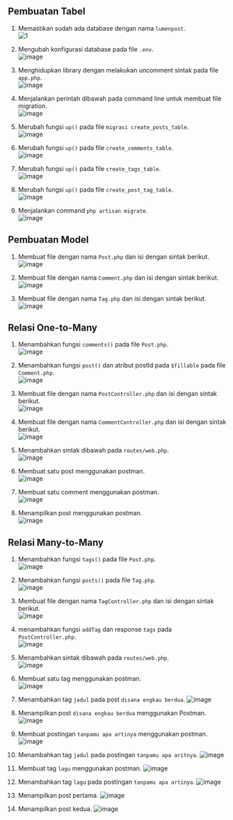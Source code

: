 ## Pembuatan Tabel
1. Memastikan sudah ada database dengan nama `lumenpost`.\
![1](https://github.com/FarhanHaf/PEMIN/assets/103462399/5154f7be-2af5-4b89-96c2-314a168cab08)

2. Mengubah konfigurasi database pada file `.env`.\
![image](https://github.com/FarhanHaf/PEMIN/assets/103462399/2710bd6f-881d-4e6e-8d8a-7e414c9de12c)

3. Menghidupkan library dengan melakukan uncomment sintak pada file `app.php`.\
![image](https://github.com/FarhanHaf/PEMIN/assets/103462399/d2548e31-bf08-45ff-80bf-fc324376e6e1)

4. Menjalankan perintah dibawah pada command line untuk membuat file migration.\
![image](https://github.com/FarhanHaf/PEMIN/assets/103462399/dff4e7b9-6569-4c07-8024-4b39fa4ae795)

5. Merubah fungsi `up()` pada file `migrasi create_posts_table`.\
![image](https://github.com/FarhanHaf/PEMIN/assets/103462399/9f958716-a5d7-4811-85c0-49ad6d4374ce)

6. Merubah fungsi `up()` pada file `create_comments_table`.\
![image](https://github.com/FarhanHaf/PEMIN/assets/103462399/60fb11c8-8cc4-461e-acd4-8728f4c1cffd)

8. Merubah fungsi `up()` pada file `create_tags_table`.\
![image](https://github.com/FarhanHaf/PEMIN/assets/103462399/a7e95670-2045-46d8-be43-ccb6dd20a0ef)

9. Merubah fungsi `up()` pada file `create_post_tag_table`.\
![image](https://github.com/FarhanHaf/PEMIN/assets/103462399/34376685-1628-432a-b6c0-48c5a1d1cec0)

10. Menjalankan command `php artisan migrate`.\
![image](https://github.com/FarhanHaf/PEMIN/assets/103462399/5e1b69c6-3d74-475f-8e34-f6af5524e76d)

## Pembuatan Model
1. Membuat file dengan nama `Post.php` dan isi dengan sintak berikut.\
![image](https://github.com/FarhanHaf/PEMIN/assets/103462399/9870e4cd-3244-4cfb-8ca7-142fb56622a0)

2. Membuat file dengan nama `Comment.php` dan isi dengan sintak berikut.\
![image](https://github.com/FarhanHaf/PEMIN/assets/103462399/1603c7f2-b2f0-4dd2-8c84-17d08fe8a6ed)

3. Membuat file dengan nama `Tag.php` dan isi dengan sintak berikut.\
![image](https://github.com/FarhanHaf/PEMIN/assets/103462399/3e5d5373-1909-45d6-94fc-a4b8155846c9)

## Relasi One-to-Many
1. Menambahkan fungsi `comments()` pada file `Post.php`.\
![image](https://github.com/FarhanHaf/PEMIN/assets/103462399/2f0bbce7-0281-4376-9702-b3b24107505d)

2. Menambahkan fungsi `post()` dan atribut postId pada `$fillable` pada file `Comment.php`.\
![image](https://github.com/FarhanHaf/PEMIN/assets/103462399/f74d7956-1065-42a1-915d-779a94b31cd2)

3. Membuat file dengan nama `PostController.php` dan isi dengan sintak berikut.\
![image](https://github.com/FarhanHaf/PEMIN/assets/103462399/f971f35c-f612-4ba4-afa3-14eebdc754b5)

4. Membuat file dengan nama `CommentController.php` dan isi dengan sintak berikut.\
![image](https://github.com/FarhanHaf/PEMIN/assets/103462399/071744aa-166c-4d12-ac60-766a76a5d8d3)

5. Menambahkan sintak dibawah pada `routes/web.php`.\
![image](https://github.com/FarhanHaf/PEMIN/assets/103462399/64b04dc0-4369-4923-bf24-cbfbfb86a006)

6. Membuat satu post menggunakan postman.\
![image](https://github.com/FarhanHaf/PEMIN/assets/103462399/f89c1556-468e-4514-b36d-3eaf155ff28f)

7. Membuat satu comment menggunakan postman.\
![image](https://github.com/FarhanHaf/PEMIN/assets/103462399/40abace0-d3f6-463e-96c4-227f0a8dcd37)

9. Menampilkan post menggunakan postman.\
![image](https://github.com/FarhanHaf/PEMIN/assets/103462399/af4a9479-4dab-4cc6-b866-99a2a48d4205)

## Relasi Many-to-Many
1. Menambahkan fungsi `tags()` pada file `Post.php`.\
![image](https://github.com/FarhanHaf/PEMIN/assets/103462399/b89fe175-8c20-457f-b4be-7119c7a0b268)

2. Menambahkan fungsi `posts()` pada file `Tag.php`.\
![image](https://github.com/FarhanHaf/PEMIN/assets/103462399/f5c82899-43c0-419d-9f15-c47e005f4ee3)

3. Membuat file dengan nama `TagController.php` dan isi dengan sintak berikut.\
![image](https://github.com/FarhanHaf/PEMIN/assets/103462399/dbc2e1fb-e4b4-4c4c-87ee-5408597fd08e)

4. menambahkan fungsi `addTag` dan response `tags` pada `PostController.php`.\
![image](https://github.com/FarhanHaf/PEMIN/assets/103462399/ac329d27-db4e-4496-a131-4cb90948781d)

5. Menambahkan sintak dibawah pada `routes/web.php`.\
![image](https://github.com/FarhanHaf/PEMIN/assets/103462399/8639c229-488a-41da-936e-8b55cf56919c)

6. Membuat satu tag menggunakan postman.\
![image](https://github.com/FarhanHaf/PEMIN/assets/103462399/d77d5166-bd23-49a4-bb54-18bac51a7352)

7. Menambahkan tag `jadul` pada post `disana engkau berdua`.
![image](https://github.com/FarhanHaf/PEMIN/assets/103462399/2cf6e271-2a41-499f-9085-3ee66253a5c9)

8. Menampilkan post `disana engkau berdua` menggunakan Postman.
![image](https://github.com/FarhanHaf/PEMIN/assets/103462399/b3c2ea5f-740a-4274-9fdc-69a2fdaa508b)

9. Membuat postingan `tanpamu apa artinya` menggunakan postman.
![image](https://github.com/FarhanHaf/PEMIN/assets/103462399/30b8579c-8b5b-4ca9-bd43-2f37b71cb3c6)

10. Menambahkan tag `jadul` pada postingan `tanpamu apa aritnya`.
![image](https://github.com/FarhanHaf/PEMIN/assets/103462399/07c6b712-616c-49e1-b433-378fa84bd1e9)

11. Membuat tag `lagu` menggunakan postman.
![image](https://github.com/FarhanHaf/PEMIN/assets/103462399/c64f75fa-36fe-4717-b4ae-8a094ee07303)

12. Menambahkan tag `lagu` pada postingan `tanpamu apa artinya`.
![image](https://github.com/FarhanHaf/PEMIN/assets/103462399/877728d9-bed4-41f0-b2cf-ba943ab6c911)

13. Menampilkan post pertama.
![image](https://github.com/FarhanHaf/PEMIN/assets/103462399/59afc6a1-339e-4156-b74e-9556f55210ae)

14. Menampilkan post kedua.
![image](https://github.com/FarhanHaf/PEMIN/assets/103462399/f5a7fc29-a975-4baa-922c-26ff2a7e7f3e)

